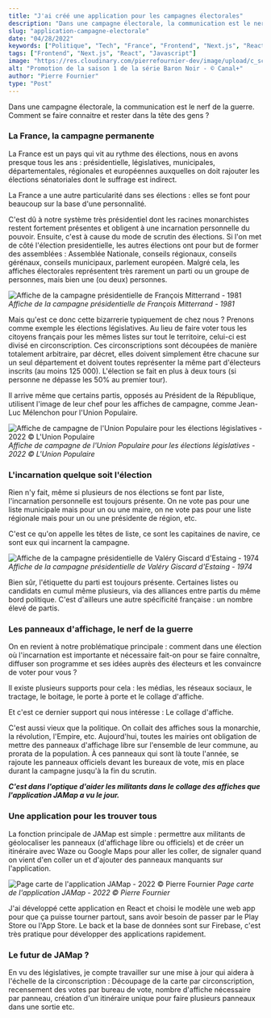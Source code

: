 ```yaml
---
title: "J'ai créé une application pour les campagnes électorales"
description: "Dans une campagne électorale, la communication est le nerf de la guerre. Comment se faire connaitre et rester dans la tête des gens ?"
slug: "application-campagne-electorale"
date: "04/28/2022"
keywords: ["Politique", "Tech", "France", "Frontend", "Next.js", "React", "Javascript"]
tags: ["Frontend", "Next.js", "React", "Javascript"]
image: "https://res.cloudinary.com/pierrefournier-dev/image/upload/c_scale,h_506,q_auto:best/v1648036603/blog/maxresdefault_rncdwh.webp"
alt: "Promotion de la saison 1 de la série Baron Noir - © Canal+"
author: "Pierre Fournier"
type: "Post"
---
```


Dans une campagne électorale, la communication est le nerf de la guerre. Comment se faire connaitre et rester dans la tête des gens ?

### La France, la campagne permanente

La France est un pays qui vit au rythme des élections, nous en avons presque tous les ans : présidentielle, législatives, municipales, départementales, régionales et européennes auxquelles on doit rajouter les élections sénatoriales dont le suffrage est indirect.

La France a une autre particularité dans ses élections : elles se font pour beaucoup sur la base d'une personnalité.

C'est dû à notre système très présidentiel dont les racines monarchistes restent fortement présentes et obligent à une incarnation personnelle du pouvoir. Ensuite, c'est à cause du mode de scrutin des élections. Si l'on met de côté l'élection presidentielle, les autres élections ont pour but de former des assemblées : Assemblée Nationale, conseils régionaux, conseils gérénaux, conseils municipaux, parlement européen. Malgré cela, les affiches électorales représentent très rarement un parti ou un groupe de personnes, mais bien une (ou deux) personnes.

![Affiche de la campagne présidentielle de François Mitterrand - 1981](https://res.cloudinary.com/pierrefournier-dev/image/upload/v1650468652/blog/h3.10.dos.affiche-mitterrand_ye3d4b.jpg)
*Affiche de la campagne présidentielle de François Mitterrand - 1981*

Mais qu'est ce donc cette bizarrerie typiquement de chez nous ? Prenons comme exemple les élections législatives. Au lieu de faire voter tous les citoyens français pour les mêmes listes sur tout le territoire, celui-ci est divisé en circonscription. Ces circonscriptions sont découpées de manière totalement arbitraire, par décret, elles doivent simplement être chacune sur un seul département et doivent toutes représenter la même part d'électeurs inscrits (au moins 125 000).
L'élection se fait en plus à deux tours (si personne ne dépasse les 50% au premier tour).

Il arrive même que certains partis, opposés au Président de la République, utilisent l'image de leur chef pour les affiches de campagne, comme Jean-Luc Mélenchon pour l'Union Populaire.

![Affiche de campagne de l'Union Populaire pour les élections législatives - 2022 © L'Union Populaire](https://res.cloudinary.com/pierrefournier-dev/image/upload/v1651066395/blog/melenchon-pm_tcqoru.jpg)
*Affiche de campagne de l'Union Populaire pour les élections législatives - 2022 © L'Union Populaire*

### L'incarnation quelque soit l'élection

Rien n'y fait, même si plusieurs de nos élections se font par liste, l'incarnation personnelle est toujours présente. On ne vote pas pour une liste municipale mais pour un ou une maire, on ne vote pas pour une liste régionale mais pour un ou une présidente de région, etc.

C'est ce qu'on appelle les têtes de liste, ce sont les capitaines de navire, ce sont eux qui incarnent la campagne.

![Affiche de la campagne présidentielle de Valéry Giscard d'Estaing - 1974](https://res.cloudinary.com/pierrefournier-dev/image/upload/v1650469417/blog/giscard_e6act5.jpg)
*Affiche de la campagne présidentielle de Valéry Giscard d'Estaing - 1974*

Bien sûr, l'étiquette du parti est toujours présente. Certaines listes ou candidats en cumul même plusieurs, via des alliances entre partis du même bord politique. C'est d'ailleurs une autre spécificité française : un nombre élevé de partis.

### Les panneaux d'affichage, le nerf de la guerre

On en revient à notre problématique principale : comment dans une élection où l'incarnation est importante et nécessaire fait-on pour se faire connaître, diffuser son programme et ses idées auprès des électeurs et les convaincre de voter pour vous ?

Il existe plusieurs supports pour cela : les médias, les réseaux sociaux, le tractage, le boitage, le porte à porte et le collage d'affiche.

Et c'est ce dernier support qui nous intéresse : Le collage d'affiche.

C'est aussi vieux que la politique. On collait des affiches sous la monarchie, la révolution, l'Empire, etc.
Aujourd'hui, toutes les mairies ont obligation de mettre des panneaux d'affichage libre sur l'ensemble de leur commune, au prorata de la population.
À ces panneaux qui sont là toute l'année, se rajoute les panneaux officiels devant les bureaux de vote, mis en place durant la campagne jusqu'à la fin du scrutin.

***C'est dans l'optique d'aider les militants dans le collage des affiches que l'application JAMap a vu le jour.***

### Une application pour les trouver tous

La fonction principale de JAMap est simple : permettre aux militants de géolocaliser les panneaux (d'affichage libre ou officiels) et de créer un itinéraire avec Waze ou Google Maps pour aller les coller, de signaler quand on vient d'en coller un et d'ajouter des panneaux manquants sur l'application.

![Page carte de l'application JAMap - 2022 © Pierre Fournier](https://res.cloudinary.com/pierrefournier-dev/image/upload/v1651070001/blog/Capture_d_e%CC%81cran_2022-04-27_a%CC%80_16.32.10_vvjgfw.png)
*Page carte de l'application JAMap - 2022 © Pierre Fournier*

J'ai développé cette application en React et choisi le modèle une web app pour que ça puisse tourner partout, sans avoir besoin de passer par le Play Store ou l'App Store. Le back et la base de données sont sur Firebase, c'est très pratique pour développer des applications rapidement.

### Le futur de JAMap ?

En vu des législatives, je compte travailler sur une mise à jour qui aidera à l'échelle de la circonscription : Découpage de la carte par circonscription, recensement des votes par bureau de vote, nombre d'affiche nécessaire par panneau, création d'un itinéraire unique pour faire plusieurs panneaux dans une sortie etc.
